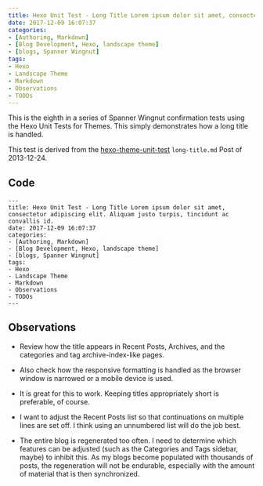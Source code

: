 ```yaml
---
title: Hexo Unit Test - Long Title Lorem ipsum dolor sit amet, consectetur adipiscing elit. Aliquam justo turpis, tincidunt ac convallis id.
date: 2017-12-09 16:07:37
categories:
- [Authoring, Markdown]
- [Blog Development, Hexo, landscape theme]
- [blogs, Spanner Wingnut]
tags:
- Hexo
- Landscape Theme
- Markdown
- Observations
- TODOs
---
```

This is the eighth in a series of Spanner Wingnut confirmation tests using the Hexo Unit Tests for Themes.  This simply demonstrates how a long title is handled.

This test is derived from the [hexo-theme-unit-test](https://github.com/hexojs/hexo-theme-unit-test) `long-title.md` Post of 2013-12-24.  

## Code ##

```
---
title: Hexo Unit Test - Long Title Lorem ipsum dolor sit amet, consectetur adipiscing elit. Aliquam justo turpis, tincidunt ac convallis id.
date: 2017-12-09 16:07:37
categories:
- [Authoring, Markdown]
- [Blog Development, Hexo, landscape theme]
- [blogs, Spanner Wingnut]
tags:
- Hexo
- Landscape Theme
- Markdown
- Observations
- TODOs
---
```

## Observations ##

 * Review how the title appears in Recent Posts, Archives, and the categories and tag archive-index-like pages.  

 * Also check how the responsive formatting is handled as the browser window is narrowed or a mobile device is used.

 * It is great for this to work.  Keeping titles appropriately short is preferable, of course.
 
 * I want to adjust the Recent Posts list so that continuations on multiple lines are set off.  I think using an unnumbered list will do the job best.
 
 * The entire blog is regenerated too often.  I need to determine which features can be adjusted (such as the Categories and Tags sidebar, maybe) to inhibit this.  As my blogs become populated with thousands of posts, the regeneration will not be endurable, especially with the amount of material that is then synchronized.

